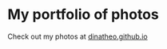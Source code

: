 # My portfolio of photos

Check out my photos at [dinatheo.github.io]

[dinatheo.github.io]: https://dinatheo.github.io/KonstantinaTheodosiadou.github.io/ 
